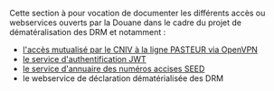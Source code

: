 Cette section à pour vocation de documenter les différents accès ou webservices ouverts par la Douane dans le cadre du projet de dématéralisation des DRM et notamment :

 - [l'accès mutualisé par le CNIV à la ligne PASTEUR via OpenVPN](PASTEUR.md)
 - [le service d'authentification JWT](JWT.md)
 - [le service d'annuaire des numéros accises SEED](SEED.md)
 - le webservice de déclaration dématérialisée des DRM


